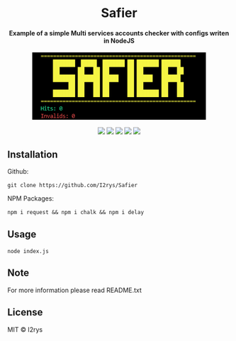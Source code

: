 
<h1 align="center">Safier</h1>
<h4 align="center">Example of a simple Multi services accounts checker with configs writen in NodeJS</h4>
<p align="center">
<img src="https://github.com/I2rys/Safier/raw/main/preview.PNG?raw=true"></img>
</p>
<p align="center">
	<a href="https://github.com/I2rys/Safier/blob/main/LICENSE"><img src="https://img.shields.io/github/license/I2rys/Safier?style=flat-square"></img></a>
	<a href="https://github.com/I2rys/Safier"><img src="https://bettercodehub.com/edge/badge/I2rys/Safier?branch=main"></a>
	<a href="https://github.com/I2rys/Safier/issues"><img src="https://img.shields.io/github/issues/I2rys/Safier.svg"></img></a>
	<a href="https://github.com/I2rys/Safier"><img src="https://img.shields.io/badge/version-1.0.0-orange"></img></a>
	<a href="https://nodejs.org/"><img src="https://img.shields.io/badge/-Nodejs-green?style=flat-square&logo=Node.js"></img></a>
</p>


## Installation
Github:

    git clone https://github.com/I2rys/Safier

NPM Packages:

    npm i request && npm i chalk && npm i delay

## Usage

    node index.js

## Note
For more information please read README.txt

## License
MIT © I2rys
